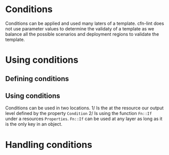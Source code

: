 # Conditions

Conditions can be applied and used many laters of a template. cfn-lint does not use parameter values to determine the validaty of a template as we balance all the possible scenarios and deployment regions to validate the template.

# Using conditions

## Defining conditions


## Using conditions

Conditions can be used in two locations. 1/ Is the at the resource our output level defined by the property `Condition` 2/ Is using the function `Fn::If` under a resources `Properties`. `Fn::If` can be used at any layer as long as it is the only key in an object.



# Handling conditions

## 